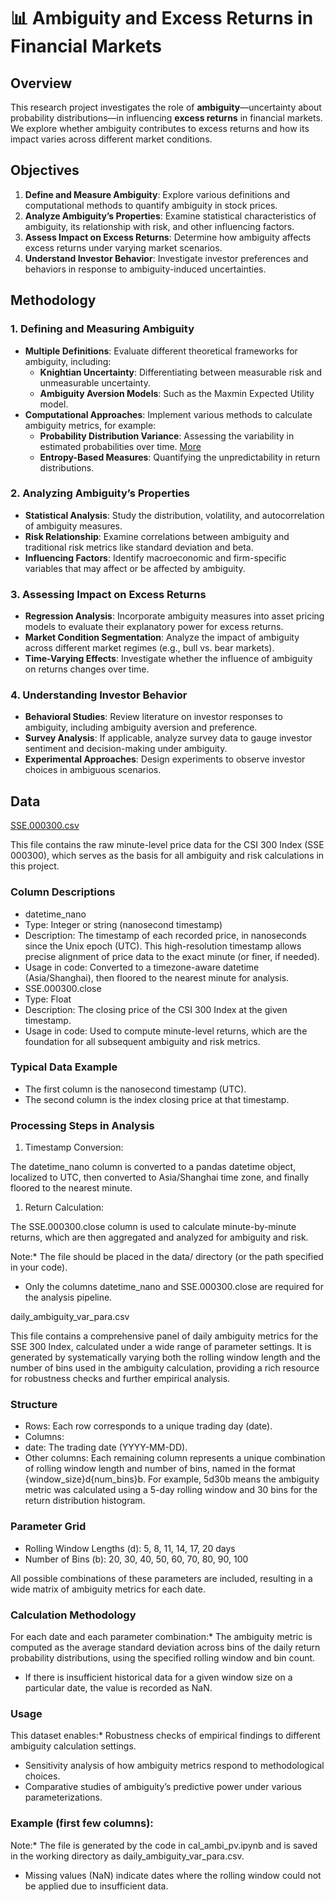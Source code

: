 # **📊 Ambiguity and Excess Returns in Financial Markets**

## **Overview**

This research project investigates the role of **ambiguity**—uncertainty about probability distributions—in influencing **excess returns** in financial markets. We explore whether ambiguity contributes to excess returns and how its impact varies across different market conditions.

## **Objectives**

1. **Define and Measure Ambiguity**: Explore various definitions and computational methods to quantify ambiguity in stock prices.
2. **Analyze Ambiguity’s Properties**: Examine statistical characteristics of ambiguity, its relationship with risk, and other influencing factors.
3. **Assess Impact on Excess Returns**: Determine how ambiguity affects excess returns under varying market scenarios.
4. **Understand Investor Behavior**: Investigate investor preferences and behaviors in response to ambiguity-induced uncertainties.

## **Methodology**

### **1. Defining and Measuring Ambiguity**

* **Multiple Definitions**: Evaluate different theoretical frameworks for ambiguity, including:
  * **Knightian Uncertainty**: Differentiating between measurable risk and unmeasurable uncertainty.
  * **Ambiguity Aversion Models**: Such as the Maxmin Expected Utility model.
* **Computational Approaches**: Implement various methods to calculate ambiguity metrics, for example:
  * **Probability Distribution Variance**: Assessing the variability in estimated probabilities over time. [More](code\ProVar\readme.md)
  * **Entropy-Based Measures**: Quantifying the unpredictability in return distributions.

### **2. Analyzing Ambiguity’s Properties**

* **Statistical Analysis**: Study the distribution, volatility, and autocorrelation of ambiguity measures.
* **Risk Relationship**: Examine correlations between ambiguity and traditional risk metrics like standard deviation and beta.
* **Influencing Factors**: Identify macroeconomic and firm-specific variables that may affect or be affected by ambiguity.

### **3. Assessing Impact on Excess Returns**

* **Regression Analysis**: Incorporate ambiguity measures into asset pricing models to evaluate their explanatory power for excess returns.
* **Market Condition Segmentation**: Analyze the impact of ambiguity across different market regimes (e.g., bull vs. bear markets).
* **Time-Varying Effects**: Investigate whether the influence of ambiguity on returns changes over time.

### **4. Understanding Investor Behavior**

* **Behavioral Studies**: Review literature on investor responses to ambiguity, including ambiguity aversion and preference.
* **Survey Analysis**: If applicable, analyze survey data to gauge investor sentiment and decision-making under ambiguity.
* **Experimental Approaches**: Design experiments to observe investor choices in ambiguous scenarios.

## Data

[SSE.000300.csv](/data/SSE.00300.csv)

This file contains the raw minute-level price data for the CSI 300 Index (SSE 000300), which serves as the basis for all ambiguity and risk calculations in this project.

### Column Descriptions

* datetime_nano
* Type: Integer or string (nanosecond timestamp)
* Description: The timestamp of each recorded price, in nanoseconds since the Unix epoch (UTC). This high-resolution timestamp allows precise alignment of price data to the exact minute (or finer, if needed).
* Usage in code: Converted to a timezone-aware datetime (Asia/Shanghai), then floored to the nearest minute for analysis.
* SSE.000300.close
* Type: Float
* Description: The closing price of the CSI 300 Index at the given timestamp.
* Usage in code: Used to compute minute-level returns, which are the foundation for all subsequent ambiguity and risk metrics.

### Typical Data Example

* The first column is the nanosecond timestamp (UTC).
* The second column is the index closing price at that timestamp.

### Processing Steps in Analysis

1. Timestamp Conversion:

The datetime_nano column is converted to a pandas datetime object, localized to UTC, then converted to Asia/Shanghai time zone, and finally floored to the nearest minute.

1. Return Calculation:

The SSE.000300.close column is used to calculate minute-by-minute returns, which are then aggregated and analyzed for ambiguity and risk.

Note:* The file should be placed in the data/ directory (or the path specified in your code).

* Only the columns datetime_nano and SSE.000300.close are required for the analysis pipeline.


daily_ambiguity_var_para.csv

This file contains a comprehensive panel of daily ambiguity metrics for the SSE 300 Index, calculated under a wide range of parameter settings. It is generated by systematically varying both the rolling window length and the number of bins used in the ambiguity calculation, providing a rich resource for robustness checks and further empirical analysis.

### Structure

* Rows: Each row corresponds to a unique trading day (date).
* Columns:
* date: The trading date (YYYY-MM-DD).
* Other columns: Each remaining column represents a unique combination of rolling window length and number of bins, named in the format {window_size}d{num_bins}b. For example, 5d30b means the ambiguity metric was calculated using a 5-day rolling window and 30 bins for the return distribution histogram.

### Parameter Grid

* Rolling Window Lengths (d): 5, 8, 11, 14, 17, 20 days
* Number of Bins (b): 20, 30, 40, 50, 60, 70, 80, 90, 100

All possible combinations of these parameters are included, resulting in a wide matrix of ambiguity metrics for each date.

### Calculation Methodology

For each date and each parameter combination:* The ambiguity metric is computed as the average standard deviation across bins of the daily return probability distributions, using the specified rolling window and bin count.

* If there is insufficient historical data for a given window size on a particular date, the value is recorded as NaN.

### Usage

This dataset enables:* Robustness checks of empirical findings to different ambiguity calculation settings.

* Sensitivity analysis of how ambiguity metrics respond to methodological choices.
* Comparative studies of ambiguity’s predictive power under various parameterizations.

### Example (first few columns):

Note:* The file is generated by the code in cal_ambi_pv.ipynb and is saved in the working directory as daily_ambiguity_var_para.csv.

* Missing values (NaN) indicate dates where the rolling window could not be applied due to insufficient data.
